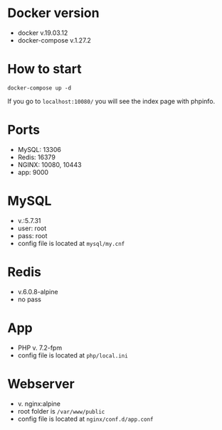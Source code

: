 # Docker version
- docker v.19.03.12
- docker-compose v.1.27.2

# How to start
`docker-compose up -d`

If you go to `localhost:10080/` you will see the index page with phpinfo.

# Ports
- MySQL: 13306
- Redis: 16379
- NGINX: 10080, 10443
- app: 9000

# MySQL
- v.:5.7.31
- user: root
- pass: root
- config file is located at `mysql/my.cnf`

# Redis
- v.6.0.8-alpine
- no pass

# App
- PHP v. 7.2-fpm
- config file is located at `php/local.ini`

# Webserver
- v. nginx:alpine
- root folder is `/var/www/public`
- config file is located at `nginx/conf.d/app.conf`
